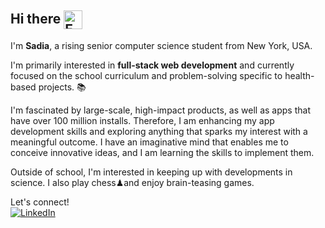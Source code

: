 ## Hi there <img src="https://camo.githubusercontent.com/d04509037f646eab5c2d6d130574ef059fa8eef92e45a139a827a8d06e9d5042/68747470733a2f2f656d6f6a69732e736c61636b6d6f6a69732e636f6d2f656d6f6a69732f696d616765732f313533363335313037352f343539342f626c6f622d776176652e676966" alt="Emoji" width="30" height="30" style="vertical-align: middle;"/>  

I'm <b>Sadia</b>, a rising senior computer science student from New York, USA.

I'm primarily interested in **full-stack web development** and currently focused on the school curriculum and problem-solving specific to health-based projects. 📚

I'm fascinated by large-scale, high-impact products, as well as apps that have over 100 million installs. Therefore, I am enhancing my app development skills and exploring anything that sparks my interest with a meaningful outcome. I have an imaginative mind that enables me to conceive innovative ideas, and I am learning the skills to implement them.

Outside of school, I'm interested in keeping up with developments in science. I also play chess♟and enjoy brain-teasing games.

Let's connect!  <br>[![LinkedIn](https://img.shields.io/badge/linkedin-%230077B5.svg?style=for-the-badge&logo=linkedin&logoColor=white)](https://www.linkedin.com/in/sadiazalmay/)


